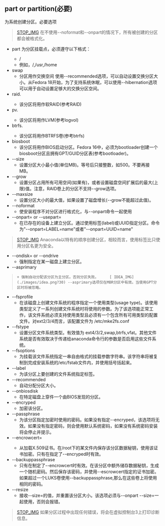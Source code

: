 ## part or partition(必要) 

为系统创建分区。必要选项

>  [STOP_IMG](./images/stop_medium_size.png?30) 在不使用--noformat和--onpart的情况下，所有被创建的分区都会被格式化。 

  + part <mntpoint>    <mntpoint>为分区挂载点，必须遵守以下格式：
    + /<path>
    +   例如，/,/usr,/home
  + swap
    +   分区用作交换空间    使用--recommended选项，可以自动设置交换分区大小。从Fedora 18开始，为了支持系统休眠，可以使用--hibernation选项可以用于自动设置足够大的交换分区空间。
  + raid.<id>
      +   该分区将用作软RAID(参考RAID)
  + pv.<id>
    +   该分区将用作LVM(参考logvol)
  + btrfs.<id>
    +   该分区将用作BTRFS卷(参考btrfs)
  + biosboot
    +  该分区将用作BIOS启动分区。Fedora 16中，必须为bootloader创建一个biosboot分区且拥有GPT/GUID分区表(参考bootloader)。
  + --size
    + 设置分区大小最小值(单位MB)。等号后只接整数，如500。不要再接MB。
  + --grow
    + 设置分区占用所有可用空间(如果有)，或者设置磁盘空间扩展后的最大(上限)值。注意，RAID卷上的分区不支持--grow选项。
  + --maxsize
    + 设置分区大小的最大值，如果设置了磁盘增长(--grow不能超过此值)。
  + --noformat
    + 使安装程序不对分区进行格式化，与--onpart命令一起使用
  + --onpart= or --usepart= 
    + 在已存在的设备上建立分区。通过使用标签(label)或UUID指定分区。命令为"--onpart=LABEL=name"或者"--onpart=UUID=name"   

>  [STOP_IMG](./images/stop_medium_size.png?30)  Anaconda以特有的顺序创建分区，相较而言，使用标签比只使用分区名更为安全。 

  + --ondisk= or --ondrive
    + 强制指定在某一磁盘上建立分区。
  + --asprimary
>     + 强制自动分配该分区为主分区。否则分区失败。     [ IDEA_IMG](./images/idea.png?30) --asprimary选项仅在MBR分区中有效。当使用GPT分区时将被忽略。
  + --fsprofile
    + 在该磁盘上创建文件系统的程序指定一个使用类型(usage type)。该使用类型定义了一系列创建文件系统时将使用的参数。为了该选项能正常工作，该文件系统必须支持使用类型且必须有一个包含所有可用类型的配置文件。对ext2/3/4而言，该配置文件为 /etc/mke2fs.conf
  + --fstype
    + 设置分区文件系统类型。有效值为 ext4/3/2,swap,btrfs,vfat。其他文件系统是否有效取决于传递给anaconda命令行的参数是否启用这些文件系统。
  + --fsoptions
    + 为挂载该文件系统指定一串自由格式的挂载参数字符串。该字符串将被复制到完成安装系统的/etc/fstab文件内，并使用括号括起来。
  + --label
    + 为该分区上要创建的文件系统指定标签。
  + --recommended
    + 自动分配分区大小。
  + --onbiosdisk
    + 在特定磁盘上穿件一个由BIOS发现的分区。
  + --encryped
    + 加密该分区。
  + --passphrase
    + 为该分区指定加密时使用的密码。如果没有指定--encryped，该选项将无效。如果没有指定密码，则会使用默认系统密码，如果没有系统密码安装将会停止并提示。
  + --encrowcert=<url>
    + 从<url>加载X.509证书。在/root下的某文件内保存该分区数据秘钥，使用该证书加密。只有在指定了--encryped时有效。
  + --backuppassphrase
    + 只有在制定了--encrowcert时有效。在该分区中额外储存数据秘钥，生成一个随机密码。然后保存该密码，并使用--escrowcert指定的证书加密。如果超过一个LUKS卷使用--backuppassphrase,那么在这些卷上将使用相同的密码。
  + --resize
    + 接收--size=的值，并重置该分区大小。该选项必须与--onpart --size=一起使用，否则会报错。  
 
>  [STOP_IMG](./images/stop_medium_size.png?30)  如果分区过程中出现任何错误，将会在虚拟控制台3上打印诊断信息。 


